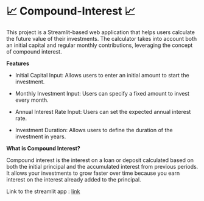 # 📈 Compound-Interest 📈
This project is a Streamlit-based web application that helps users calculate the future value of their investments. The calculator takes into account both an initial capital and regular monthly contributions, leveraging the concept of compound interest.  

**Features**

- Initial Capital Input: Allows users to enter an initial amount to start the investment.  

- Monthly Investment Input: Users can specify a fixed amount to invest every month.  

- Annual Interest Rate Input: Users can set the expected annual interest rate.  

- Investment Duration: Allows users to define the duration of the investment in years.  

**What is Compound Interest?**

Compound interest is the interest on a loan or deposit calculated based on both the initial principal and the accumulated interest from previous periods. It allows your investments to grow faster over time because you earn interest on the interest already added to the principal.

Link to the streamlit app : [link](https://compound-interest-ui.streamlit.app/)
